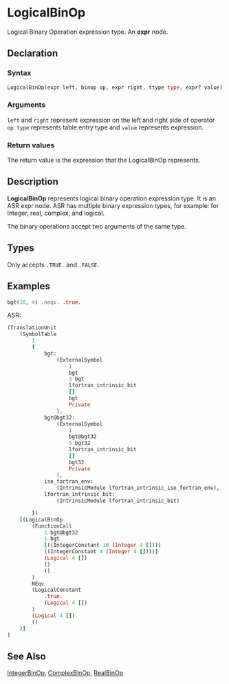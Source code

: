 # LogicalBinOp

Logical Binary Operation expression type. An **expr** node.

## Declaration

### Syntax

```fortran
LogicalBinOp(expr left, binop op, expr right, ttype type, expr? value)
```

### Arguments

`left` and `right` represent expression on the left and right side of operator
`op`. `type` represents table entry type and `value` represents expression.

### Return values

The return value is the expression that the LogicalBinOp represents.

## Description

**LogicalBinOp** represents logical binary operation expression type. It is an
ASR expr node. ASR has multiple binary expression types, for example: for Integer,
real, complex, and logical.

The binary operations accept two arguments of the same type.

## Types

Only accepts `.TRUE.` and `.FALSE.`

## Examples

```fortran
bgt(10, 4) .neqv. .true.
```

ASR:

```fortran
(TranslationUnit
    (SymbolTable
        1
        {
            bgt:
                (ExternalSymbol
                    1
                    bgt
                    3 bgt
                    lfortran_intrinsic_bit
                    []
                    bgt
                    Private
                ),
            bgt@bgt32:
                (ExternalSymbol
                    1
                    bgt@bgt32
                    3 bgt32
                    lfortran_intrinsic_bit
                    []
                    bgt32
                    Private
                ),
            iso_fortran_env:
                (IntrinsicModule lfortran_intrinsic_iso_fortran_env),
            lfortran_intrinsic_bit:
                (IntrinsicModule lfortran_intrinsic_bit)

        })
    [(LogicalBinOp
        (FunctionCall
            1 bgt@bgt32
            1 bgt
            [((IntegerConstant 10 (Integer 4 [])))
            ((IntegerConstant 4 (Integer 4 [])))]
            (Logical 4 [])
            ()
            ()
        )
        NEqv
        (LogicalConstant
            .true.
            (Logical 4 [])
        )
        (Logical 4 [])
        ()
    )]
)

```

## See Also

[IntegerBinOp](IntegerBinOp.md), [ComplexBinOp](ComplexBinOp.md),
[RealBinOp](RealBinOp.md)
